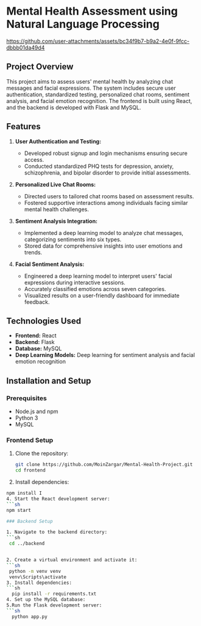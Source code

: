 # Mental Health Assessment using Natural Language Processing
https://github.com/user-attachments/assets/bc34f9b7-b9a2-4e0f-9fcc-dbbb01da49d4

## Project Overview
This project aims to assess users' mental health by analyzing chat messages and facial expressions. The system includes secure user authentication, standardized testing, personalized chat rooms, sentiment analysis, and facial emotion recognition. The frontend is built using React, and the backend is developed with Flask and MySQL.

## Features

1. **User Authentication and Testing:**
   - Developed robust signup and login mechanisms ensuring secure access.
   - Conducted standardized PHQ tests for depression, anxiety, schizophrenia, and bipolar disorder to provide initial assessments.

2. **Personalized Live Chat Rooms:**
   - Directed users to tailored chat rooms based on assessment results.
   - Fostered supportive interactions among individuals facing similar mental health challenges.

3. **Sentiment Analysis Integration:**
   - Implemented a deep learning model to analyze chat messages, categorizing sentiments into six types.
   - Stored data for comprehensive insights into user emotions and trends.

4. **Facial Sentiment Analysis:**
   - Engineered a deep learning model to interpret users' facial expressions during interactive sessions.
   - Accurately classified emotions across seven categories.
   - Visualized results on a user-friendly dashboard for immediate feedback.

## Technologies Used

- **Frontend:** React
- **Backend:** Flask
- **Database:** MySQL
- **Deep Learning Models:** Deep learning for sentiment analysis and facial emotion recognition

## Installation and Setup

### Prerequisites

- Node.js and npm
- Python 3
- MySQL

### Frontend Setup

1. Clone the repository:
   ```sh
   git clone https://github.com/MoinZargar/Mental-Health-Project.git
   cd frontend

2. Install dependencies:
 ```sh
 npm install I
4. Start the React development server:
 ```sh
 npm start

### Backend Setup

1. Navigate to the backend directory:
 ```sh
  cd ../backend


2. Create a virtual environment and activate it:
 ```sh
  python -m venv venv
  venv\Scripts\activate
3. Install dependencies:
 ```sh
   pip install -r requirements.txt
4. Set up the MySQL database:
5.Run the Flask development server:
 ```sh
   python app.py

   



